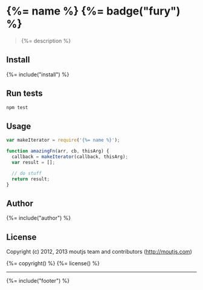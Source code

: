 # {%= name %} {%= badge("fury") %}
> {%= description %}

## Install
{%= include("install") %}

## Run tests

```bash
npm test
```

## Usage

```js
var makeIterator = require('{%= name %}');

function amazingFn(arr, cb, thisArg) {
  callback = makeIterator(callback, thisArg);
  var result = [];

  // do stuff
  return result;
}
```

## Author
{%= include("author") %}

## License
Copyright (c) 2012, 2013 moutjs team and contributors (http://moutjs.com)

{%= copyright() %}
{%= license() %}

***

{%= include("footer") %}